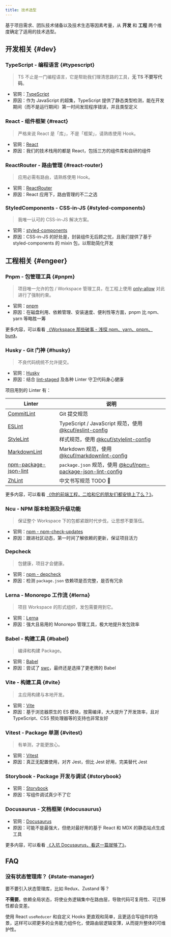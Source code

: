 ```yaml
---
title: 技术选型
---
```


基于项目需求、团队技术储备以及技术生态等因素考量，从 **开发** 和 **工程** 两个维度确定了适用的技术选型。

## 开发相关 {#dev}

### TypeScript - 编程语言 {#typescript}

> TS 不止是一门编程语言，它是帮助我们理清思路的工具，**无 TS 不要写代码**。

* 官网：[TypeScript](https://www.typescriptlang.org)
* 原因：作为 JavaScript 的超集，TypeScript 提供了静态类型检测，能在开发期间（而不是运行期间）第一时间发现程序错误，并且类型定义

### React - 组件框架 {#react}

> 严格来说 React 是「库」，不是「框架」，请熟练使用 Hook。

* 官网：[React](https://react.dev)
* 原因：我们的技术栈用的都是 React，包括三方的组件库和自研的组件

### ReactRouter - 路由管理 {#react-router}

> 应用必需有路由，请熟练使用 Hook。

* 官网：[ReactRouter](https://reactrouter.com)
* 原因：React 应用下，路由管理的不二之选

### StyledComponents - CSS-in-JS {#styled-components}

> 我唯一认可的 CSS-in-JS 解决方案。

* 官网：[styled-components](https://styled-components.com)
* 原因：CSS-in-JS 的好处是，封装组件无后顾之忧，且我们提供了基于 styled-components 的 mixin 包，以帮助简化开发

## 工程相关 {#engeer}

### Pnpm - 包管理工具 {#pnpm}

> 项目唯一允许的包 / Workspace 管理工具，在工程上使用 [only-allow](https://www.npmjs.com/package/only-allow) 对此进行了强制约束。

* 官网：[pnpm](https://pnpm.io)
* 原因：在磁盘利用、依赖管理、安装速度、便利性等方面，pnpm 比 npm、yarn 等略胜一筹

更多内容，可以看看 [《Workspace 那些破事 - 浅探 npm、yarn、pnpm、bun》](https://juejin.cn/post/7278245697164410914)。

### Husky - Git 门神 {#husky}

> 不良代码统统不允许提交。

* 官网：[Husky](https://typicode.github.io/husky/)
* 原因：结合 [lint-staged](https://www.npmjs.com/package/lint-staged) 及各种 Linter 守卫代码身心健康

项目用到的 Linter 有：

| Linter | 说明 |
| --- | --- |
| [CommitLint](https://commitlint.js.org) | Git 提交规范 |
| [ESLint](https://eslint.org) | TypeScript / JavaScript 规范，使用 [@kcuf/eslint-config](https://www.npmjs.com/package/@kcuf/eslint-config) |
| [StyleLint](https://stylelint.io) | 样式规范，使用 [@kcuf/stylelint-config](https://www.npmjs.com/package/@kcuf/stylelint-config) |
| [MarkdownLint](https://github.com/DavidAnson/markdownlint) | Markdown 规范，使用 [@kcuf/markdownlint-config](https://www.npmjs.com/package/@kcuf/markdownlint-config) |
| [npm-package-json-lint](https://github.com/tclindner/npm-package-json-lint) | `package.json` 规范，使用 [@kcuf/npm-package-json-lint-config](https://www.npmjs.com/package/@kcuf/npm-package-json-lint-config) |
| [ZhLint](https://zhlint.jinjiang.dev) | 中文书写规范 TODO 🤪 |

更多内容，可以看看 [《你的前端工程，二哈和它的朋友们都安排上了么？》](https://juejin.cn/post/7278994237949444136)。

### Ncu - NPM 版本检测及升级功能

> 保证整个 Workspace 下的包都紧跟时代步伐，让思想不要落伍。

* 官网：[npm - npm-check-updates](https://www.npmjs.com/package/npm-check-updates)
* 原因：跟进社区动态，第一时间了解依赖的更新，保证项目活力

### Depcheck

> 包健康，项目才会健康。

* 官网：[npm - depcheck](https://www.npmjs.com/package/depcheck)
* 原因：检测 `package.json` 依赖项是否完整，是否有冗余

### Lerna - Monorepo 工作流 {#lerna}

> 项目 Workspace 的形式组织，发包需要用到它。

* 官网：[Lerna](https://lerna.js.org)
* 原因：强大且易用的 Monorepo 管理工具，极大地提升发包效率

### Babel - 构建工具 {#babel}

> 编译和构建 Package。

* 官网：[Babel](https://babeljs.io)
* 原因：尝试了 [swc](https://swc.rs)，最终还是选择了更老牌的 Babel

### Vite - 构建工具 {#vite}

> 主应用构建与本地开发。

* 官网：[Vite](https://vite.dev)
* 原因：基于浏览器原生的 ES 模块，按需编译，大大提升了开发效率，且对 TypeScript、CSS 预处理器等的支持也非常友好

### Vitest - Package 单测 {#vitest}

> 有单测，才能更放心。

* 官网：[Vitest](https://vitest.dev/guide)
* 原因：真正无配置使用，对齐 Jest，但比 Jest 好用，完美替代 Jest

### Storybook - Package 开发与调试 {#storybook}

* 官网：[Storybook](https://storybook.js.org)
* 原因：写组件调试真少不了它

### Docusaurus - 文档框架 {#docusaurus}

* 官网：[Docusaurus](https://docusaurus.io)
* 原因：可能不是最强大，但绝对最好用的基于 React 和 MDX 的静态站点生成工具

更多内容，可以看看 [《入坑 Docusaurus，看这一篇就够了》](https://juejin.cn/post/7518188007541489704)。

## FAQ

### 没有状态管理库？ {#state-manager}

要不要引入状态管理库，比如 Redux、Zustand 等？

**不需要**。依赖全局状态，将使业务逻辑集中在路由层，导致代码可复用性、可迁移性都会变差。

使用 React `useReducer` 和自定义 Hooks 更直观和简单，且更适合写组件的场景，这样可以把更多的业务能力组件化，使路由层逻辑变薄，从而提升整体的可维护性。
